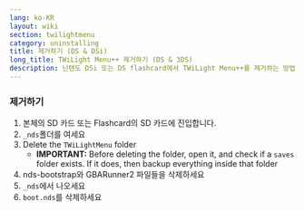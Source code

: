 ```yaml
---
lang: ko-KR
layout: wiki
section: twilightmenu
category: uninstalling
title: 제거하기 (DS & DSi)
long_title: TWiLight Menu++ 제거하기 (DS & 3DS)
description: 닌텐도 DSi 또는 DS flashcard에서 TWiLight Menu++를 제거하는 방법
---
```


### 제거하기
1. 본체의 SD 카드 또는 Flashcard의 SD 카드에 진입합니다.
1. `_nds`폴더를 여세요
1. Delete the `TWiLightMenu` folder
    - **IMPORTANT:** Before deleting the folder, open it, and check if a `saves` folder exists. If it does, then backup everything inside that folder
1. nds-bootstrap와 GBARunner2 파일들을 삭제하세요
1. `_nds`에서 나오세요
1. `boot.nds`를 삭제하세요
